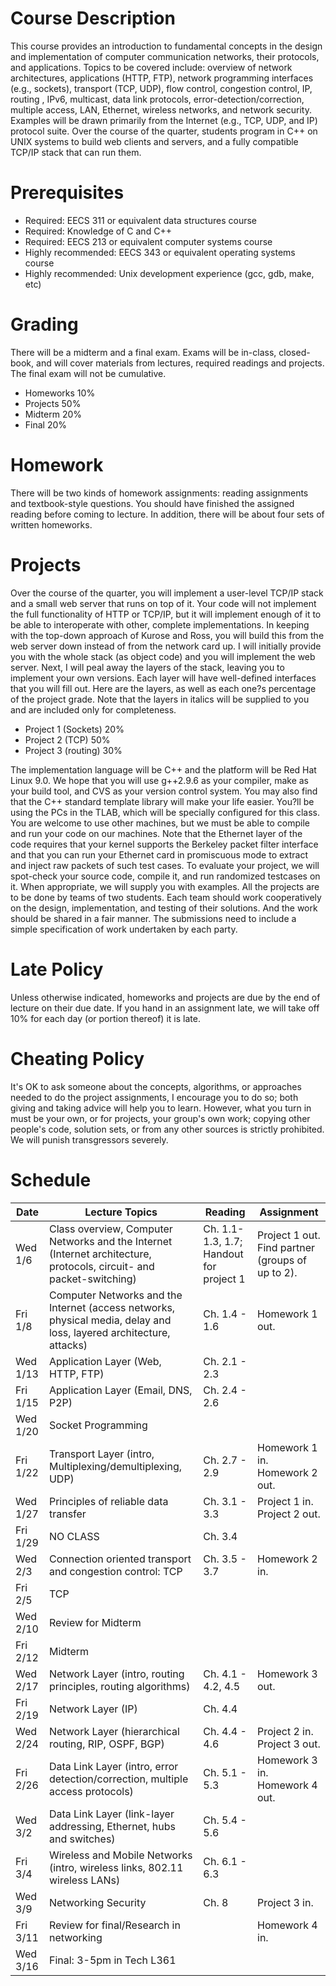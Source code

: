 # Course Description
This course provides an introduction to fundamental concepts in the design and implementation of computer communication networks, their protocols, and applications. Topics to be covered include: overview of network architectures, applications (HTTP, FTP), network programming interfaces (e.g., sockets), transport (TCP, UDP), flow control, congestion control, IP, routing , IPv6, multicast, data link protocols, error-detection/correction, multiple access, LAN, Ethernet, wireless networks, and network security. Examples will be drawn primarily from the Internet (e.g., TCP, UDP, and IP) protocol suite. Over the course of the quarter, students program in C++ on UNIX systems to build web clients and servers, and a fully compatible TCP/IP stack that can run them.

# Prerequisites
* Required: EECS 311 or equivalent data structures course
* Required: Knowledge of C and C++
* Required: EECS 213 or equivalent computer systems course
* Highly recommended: EECS 343 or equivalent operating systems course
* Highly recommended: Unix development experience (gcc, gdb, make, etc)

# Grading
There will be a midterm and a final exam. Exams will be in-class, closed-book, and will cover materials from lectures, required readings and projects. The final exam will not be cumulative.
* Homeworks 10%
* Projects 50%
* Midterm 20%
* Final 20%
 
# Homework
There will be two kinds of homework assignments: reading assignments and textbook-style questions. You should have finished the assigned reading before coming to lecture. In addition, there will be about four sets of written homeworks.

# Projects
Over the course of the quarter, you will implement a user-level TCP/IP stack and a small web server that runs on top of it. Your code will not implement the full functionality of HTTP or TCP/IP, but it will implement enough of it to be able to interoperate with other, complete implementations. In keeping with the top-down approach of Kurose and Ross, you will build this from the web server down instead of from the network card up. I will initially provide you with the whole stack (as object code) and you will implement the web server. Next, I will peal away the layers of the stack, leaving you to implement your own versions. Each layer will have well-defined interfaces that you will fill out. Here are the layers, as well as each one?s percentage of the project grade. Note that the layers in italics will be supplied to you and are included only for completeness.

* Project 1 (Sockets) 20%
* Project 2 (TCP) 50%
* Project 3 (routing) 30%

The implementation language will be C++ and the platform will be Red Hat Linux 9.0. We hope that you will use g++2.9.6 as your compiler, make as your build tool, and CVS as your version control system. You may also find that the C++ standard template library will make your life easier. You?ll be using the PCs in the TLAB, which will be specially configured for this class. You are welcome to use other machines, but we must be able to compile and run your code on our machines. Note that the Ethernet layer of the code requires that your kernel supports the Berkeley packet filter interface and that you can run your Ethernet card in promiscuous mode to extract and inject raw packets of such test cases. To evaluate your project, we will spot-check your source code, compile it, and run randomized testcases on it. When appropriate, we will supply you with examples. All the projects are to be done by teams of two students. Each team should work cooperatively on the design, implementation, and testing of their solutions. And the work should be shared in a fair manner. The submissions need to include a simple specification of work undertaken by each party.

# Late Policy
Unless otherwise indicated, homeworks and projects are due by the end of lecture on their due date. If you hand in an assignment late, we will take off 10% for each day (or portion thereof) it is late.

# Cheating Policy
It's OK to ask someone about the concepts, algorithms, or approaches needed to do the project assignments, I encourage you to do so; both giving and taking advice will help you to learn. However, what you turn in must be your own, or for projects, your group's own work; copying other people's code, solution sets, or from any other sources is strictly prohibited. We will punish transgressors severely.

# Schedule
| Date | Lecture Topics | Reading | Assignment |
| --- | --- | --- | --- |
| Wed 1/6 | Class overview, Computer Networks and the Internet (Internet architecture, protocols, circuit- and packet-switching) | Ch. 1.1-1.3, 1.7; Handout for project 1 | Project 1 out. Find partner (groups of up to 2). |
| Fri 1/8 | Computer Networks and the Internet (access networks, physical media, delay and loss, layered architecture, attacks) | Ch. 1.4 - 1.6 | Homework 1 out. |
| Wed 1/13 | Application Layer (Web, HTTP, FTP) | Ch. 2.1 - 2.3 | |
| Fri 1/15 | Application Layer (Email, DNS, P2P) | Ch. 2.4 - 2.6 | |
| Wed 1/20 | Socket Programming | | |
| Fri 1/22 | Transport Layer (intro, Multiplexing/demultiplexing, UDP) | Ch. 2.7 - 2.9 | Homework 1 in. Homework 2 out. |
| Wed 1/27 | Principles of reliable data transfer | Ch. 3.1 - 3.3 | Project 1 in. Project 2 out. |
| Fri 1/29 | NO CLASS | Ch. 3.4 | |
| Wed 2/3 | Connection oriented transport and congestion control: TCP | Ch. 3.5 - 3.7 | Homework 2 in. |
| Fri 2/5 | TCP | | |
| Wed 2/10 | Review for Midterm | | |
| Fri 2/12 | Midterm | | |
| Wed 2/17 | Network Layer (intro, routing principles, routing algorithms) | Ch. 4.1 - 4.2, 4.5 | Homework 3 out. |
| Fri 2/19 | Network Layer (IP) | Ch. 4.4 | |
| Wed 2/24 | Network Layer (hierarchical routing, RIP, OSPF, BGP) | Ch. 4.4 - 4.6 | Project 2 in. Project 3 out. |
| Fri 2/26 | Data Link Layer (intro, error detection/correction, multiple access protocols) | Ch. 5.1 - 5.3 | Homework 3 in. Homework 4 out. |
| Wed 3/2 | Data Link Layer (link-layer addressing, Ethernet, hubs and switches) | Ch. 5.4 - 5.6 | |
| Fri 3/4 | Wireless and Mobile Networks (intro, wireless links, 802.11 wireless LANs) | Ch. 6.1 - 6.3 | |
| Wed 3/9 | Networking Security | Ch. 8 | Project 3 in. |
| Fri 3/11 | Review for final/Research in networking | | Homework 4 in. |
| Wed 3/16 | Final: 3-5pm in Tech L361 | | |
